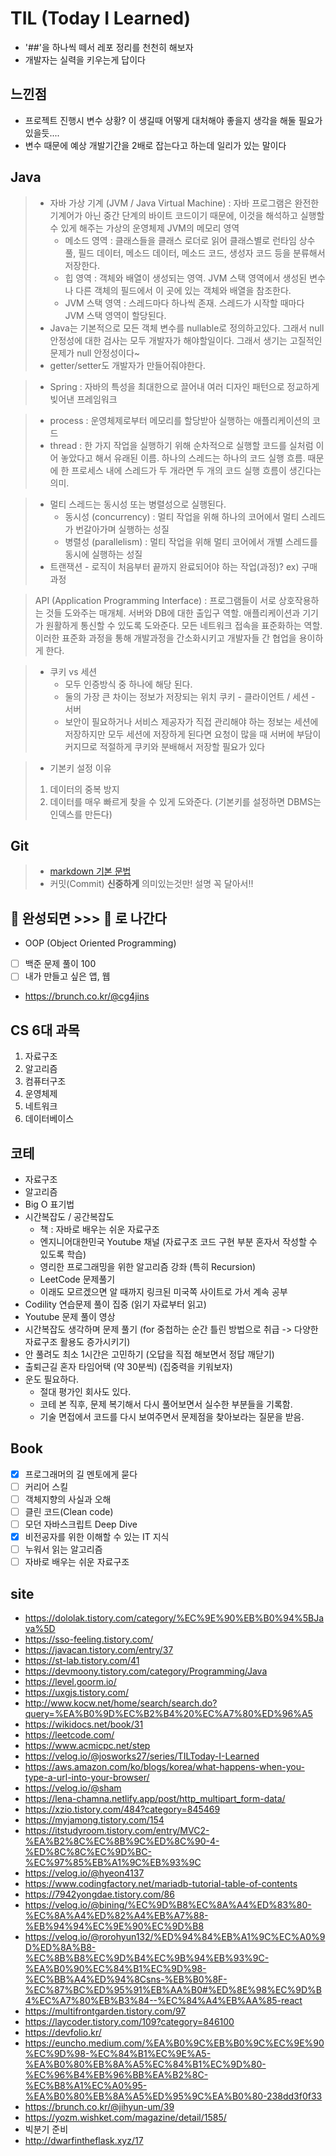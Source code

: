 # TIL (Today I Learned)
- '##'을 하나씩 떼서 레포 정리를 천천히 해보자
- 개발자는 실력을 키우는게 답이다

## 느낀점
- 프로젝트 진행시 변수 상황? 이 생길때 어떻게 대처해야 좋을지 생각을 해둘 필요가 있을듯....
- 변수 때문에 예상 개발기간을 2배로 잡는다고 하는데 일리가 있는 말이다

## Java
> * 자바 가상 기계 (JVM / Java Virtual Machine) : 자바 프로그램은 완전한 기계어가 아닌 중간 단계의 바이트 코드이기 때문에, 이것을 해석하고 실행할 수 있게 해주는 가상의 운영체제
>   JVM의 메모리 영역
>   * 메소드 영역 : 클래스들을 클래스 로더로 읽어 클래스별로 런타임 상수 풀, 필드 데이터, 메소드 데이터, 메소드 코드, 생성자 코드 등을 분류해서 저장한다.
>   * 힙 영역 : 객체와 배열이 생성되는 영역. JVM 스택 영역에서 생성된 변수나 다른 객체의 필드에서 이 곳에 있는 객체와 배열을 참조한다.
>   * JVM 스택 영역 : 스레드마다 하나씩 존재. 스레드가 시작할 때마다 JVM 스택 영역이 할당된다.
> * Java는 기본적으로 모든 객체 변수를 nullable로 정의하고있다. 그래서 null 안정성에 대한 검사는 모두 개발자가 해야할일이다. 그래서 생기는 고질적인 문제가 null 안정성이다~
> * getter/setter도 개발자가 만들어줘야한다.

> * Spring : 자바의 특성을 최대한으로 끌어내 여러 디자인 패턴으로 정교하게 빚어낸 프레임워크

> * process : 운영체제로부터 메모리를 할당받아 실행하는 애플리케이션의 코드
> * thread : 한 가지 작업을 실행하기 위해 순차적으로 실행할 코드를 실처럼 이어 놓았다고 해서 유래된 이름. 하나의 스레드는 하나의 코드 실행 흐름. 때문에 한 프로세스 내에 스레드가 두 개라면 두 개의 코드 실행 흐름이 생긴다는 의미.

> * 멀티 스레드는 동시성 또는 병렬성으로 실행된다.
>   * 동시성 (concurrency) : 멀티 작업을 위해 하나의 코어에서 멀티 스레드가 번갈아가며 실행하는 성질
>    * 병렬성 (parallelism) : 멀티 작업을 위해 멀티 코어에서 개별 스레드를 동시에 실행하는 성질
> * 트랜잭션 - 로직이 처음부터 끝까지 완료되어야 하는 작업(과정)? ex) 구매과정

> API (Application Programming Interface) : 프로그램들이 서로 상호작용하는 것들 도와주는 매개체. 서버와 DB에 대한 출입구 역할. 애플리케이션과 기기가 원활하게 통신할 수 있도록 도와준다. 모든 네트워크 접속을 표준화하는 역할. 이러한 표준화 과정을 통해 개발과정을 간소화시키고 개발자들 간 협업을 용이하게 한다.

> * 쿠키 vs 세션
>   * 모두 인증방식 중 하나에 해당 된다.
>   * 둘의 가장 큰 차이는 정보가 저장되는 위치 쿠키 - 클라이언트 / 세션 - 서버
>   * 보안이 필요하거나 서비스 제공자가 직접 관리해야 하는 정보는 세션에 저장하지만 모두 세션에 저장하게 된다면 요청이 많을 때 서버에 부담이 커지므로 적절하게 쿠키와 분배해서 저장할 필요가 있다

> * 기본키 설정 이유
> 1. 데이터의 중복 방지
> 2. 데이터를 매우 빠르게 찾을 수 있게 도와준다.
> (기본키를 설정하면 DBMS는 인덱스를 만든다)

## Git
> * [markdown 기본 문법](/Git/markdownBasic.md)
> * 커밋(Commit) **신중하게** 의미있는것만! 설명 꼭 달아서!!

## :egg: 완성되면 >>> :fried_egg: 로 나간다
* OOP (Object Oriented Programming)
* [ ] 백준 문제 풀이 100
* [ ] 내가 만들고 싶은 앱, 웹
* https://brunch.co.kr/@cg4jins

## CS 6대 과목
1. 자료구조
2. 알고리즘
3. 컴퓨터구조
4. 운영체제
5. 네트워크
6. 데이터베이스

## 코테
* 자료구조
* 알고리즘 
* Big O 표기법
* 시간복잡도 / 공간복잡도
  * 책 : 자바로 배우는 쉬운 자료구조
  * 엔지니어대한민국 Youtube 채널 (자료구조 코드 구현 부분 혼자서 작성할 수 있도록 학습)
  * 영리한 프로그래밍을 위한 알고리즘 강좌 (특히 Recursion)
  * LeetCode 문제풀기
  * 이래도 모르겠으면 알 때까지 링크된 미국쪽 사이트로 가서 계속 공부
* Codility 연습문제 풀이 집중 (읽기 자료부터 읽고)
* Youtube 문제 풀이 영상
* 시간복잡도 생각하며 문제 풀기 (for 중첩하는 순간 틀린 방법으로 취급 -> 다양한 자료구조 활용도 증가시키기)
* 안 풀려도 최소 1시간은 고민하기 (오답을 직접 해보면서 정답 깨닫기)
* 출퇴근길 혼자 타임어택 (약 30분씩) (집중력을 키워보자)
* 운도 필요하다.
  * 절대 평가인 회사도 있다.
  * 코테 본 직후, 문제 복기해서 다시 풀어보면서 실수한 부분들을 기록함.
  * 기술 면접에서 코드를 다시 보여주면서 문제점을 찾아보라는 질문을 받음.

## Book
- [x] 프로그래머의 길 멘토에게 묻다
- [ ] 커리어 스킬
- [ ] 객체지향의 사실과 오해
- [ ] 클린 코드(Clean code)
- [ ] 모던 자바스크립트 Deep Dive
- [x] 비전공자를 위한 이해할 수 있는 IT 지식
- [ ] 누워서 읽는 알고리즘
- [ ] 자바로 배우는 쉬운 자료구조

## site
- https://dololak.tistory.com/category/%EC%9E%90%EB%B0%94%5BJava%5D
- https://sso-feeling.tistory.com/
- https://javacan.tistory.com/entry/37
- https://st-lab.tistory.com/41
- https://devmoony.tistory.com/category/Programming/Java
- https://level.goorm.io/
- https://uxgjs.tistory.com/
- http://www.kocw.net/home/search/search.do?query=%EA%B0%9D%EC%B2%B4%20%EC%A7%80%ED%96%A5
- https://wikidocs.net/book/31
- https://leetcode.com/
- https://www.acmicpc.net/step
- https://velog.io/@josworks27/series/TILToday-I-Learned
- https://aws.amazon.com/ko/blogs/korea/what-happens-when-you-type-a-url-into-your-browser/
- https://velog.io/@sham
- https://lena-chamna.netlify.app/post/http_multipart_form-data/
- https://xzio.tistory.com/484?category=845469
- https://myjamong.tistory.com/154
- https://itstudyroom.tistory.com/entry/MVC2-%EA%B2%8C%EC%8B%9C%ED%8C%90-4-%ED%8C%8C%EC%9D%BC-%EC%97%85%EB%A1%9C%EB%93%9C
- https://velog.io/@hyeon4137
- https://www.codingfactory.net/mariadb-tutorial-table-of-contents
- https://7942yongdae.tistory.com/86
- https://velog.io/@bining/%EC%9D%B8%EC%8A%A4%ED%83%80-%EC%8A%A4%ED%82%A4%EB%A7%88-%EB%94%94%EC%9E%90%EC%9D%B8
- https://velog.io/@rorohyun132/%ED%94%84%EB%A1%9C%EC%A0%9D%ED%8A%B8-%EC%8B%B8%EC%9D%B4%EC%9B%94%EB%93%9C-%EA%B0%90%EC%84%B1%EC%9D%98-%EC%BB%A4%ED%94%8Csns-%EB%B0%8F-%EC%87%BC%ED%95%91%EB%AA%B0#%ED%8E%98%EC%9D%B4%EC%A7%80%EB%B3%84--%EC%84%A4%EB%AA%85-react
- https://multifrontgarden.tistory.com/97
- https://laycoder.tistory.com/109?category=846100
- https://devfolio.kr/
- https://euncho.medium.com/%EA%B0%9C%EB%B0%9C%EC%9E%90%EC%9D%98-%EC%84%B1%EC%9E%A5-%EA%B0%80%EB%8A%A5%EC%84%B1%EC%9D%80-%EC%96%B4%EB%96%BB%EA%B2%8C-%EC%B8%A1%EC%A0%95-%EA%B0%80%EB%8A%A5%ED%95%9C%EA%B0%80-238dd3f0f33
- https://brunch.co.kr/@jihyun-um/39
- https://yozm.wishket.com/magazine/detail/1585/
- 빅분기 준비
- http://dwarfintheflask.xyz/17
